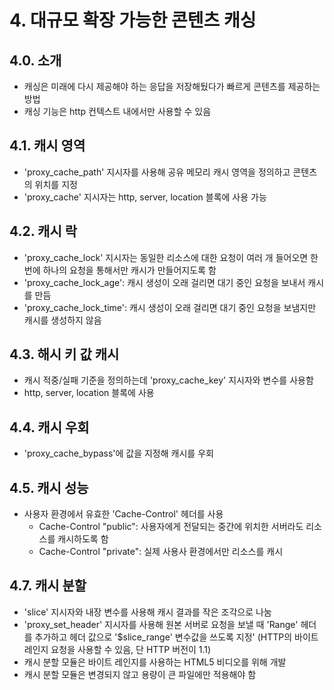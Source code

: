 # 4. 대규모 확장 가능한 콘텐츠 캐싱

## 4.0. 소개
- 캐싱은 미래에 다시 제공해야 하는 응답을 저장해뒀다가 빠르게 콘텐츠를 제공하는 방법
- 캐싱 기능은 http 컨텍스트 내에서만 사용할 수 있음
## 4.1. 캐시 영역
- 'proxy_cache_path' 지시자를 사용해 공유 메모리 캐시 영역을 정의하고 콘텐츠의 위치를 지정
- 'proxy_cache' 지시자는 http, server, location 블록에 사용 가능
## 4.2. 캐시 락
- 'proxy_cache_lock' 지시자는 동일한 리소스에 대한 요청이 여러 개 들어오면 한 번에 하나의 요청을 통해서만 캐시가 만들어지도록 함
- 'proxy_cache_lock_age': 캐시 생성이 오래 걸리면 대기 중인 요청을 보내서 캐시를 만듬
- 'proxy_cache_lock_time': 캐시 생성이 오래 걸리면 대기 중인 요청을 보냄지만 캐시를 생성하지 않음
## 4.3. 해시 키 값 캐시
- 캐시 적중/실패 기준을 정의하는데 'proxy_cache_key' 지시자와 변수를 사용함
- http, server, location 블록에 사용
## 4.4. 캐시 우회
- 'proxy_cache_bypass'에 값을 지정해 캐시를 우회
## 4.5. 캐시 성능
- 사용자 환경에서 유효한 'Cache-Control' 헤더를 사용 
    - Cache-Control "public": 사용자에게 전달되는 중간에 위치한 서버라도 리소스를 캐시하도록 함
    - Cache-Control "private": 실제 사용사 환경에서만 리소스를 캐시
## 4.7. 캐시 분할
- 'slice' 지시자와 내장 변수를 사용해 캐시 결과를 작은 조각으로 나눔
- 'proxy_set_header' 지시자를 사용해 원본 서버로 요청을 보낼 때 'Range' 헤더를 추가하고 헤더 값으로 '$slice_range' 변수값을 쓰도록 지정' (HTTP의 바이트 레인지 요청을 사용할 수 있음, 단 HTTP 버전이 1.1)
- 캐시 분할 모듈은 바이트 레인지를 사용하는 HTML5 비디오를 위해 개발
- 캐시 분할 모듈은 변경되지 않고 용량이 큰 파일에만 적용해야 함
